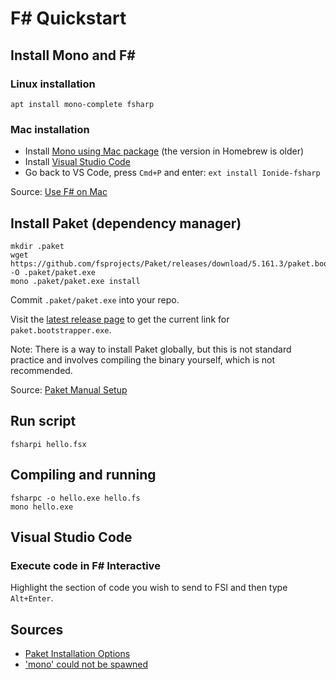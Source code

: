 # F# Quickstart

## Install Mono and F#

### Linux installation

    apt install mono-complete fsharp

### Mac installation

- Install [Mono using Mac package](http://www.mono-project.com/download/stable/) (the version in Homebrew is older)
- Install [Visual Studio Code](https://code.visualstudio.com/download)
- Go back to VS Code, press `Cmd+P` and enter: `ext install Ionide-fsharp`

Source: [Use F# on Mac](http://fsharp.org/use/mac/)

## Install Paket (dependency manager)

```
mkdir .paket
wget https://github.com/fsprojects/Paket/releases/download/5.161.3/paket.bootstrapper.exe -O .paket/paket.exe
mono .paket/paket.exe install
```

Commit `.paket/paket.exe` into your repo.

Visit the [latest release page](https://github.com/fsprojects/Paket/releases/latest) to get the current link for `paket.bootstrapper.exe`.

Note: There is a way to install Paket globally, but this is not standard practice and involves compiling the binary yourself, which is not recommended.

Source: [Paket Manual Setup](https://fsprojects.github.io/Paket/getting-started.html#Manual-setup)

## Run script

```
fsharpi hello.fsx
```

## Compiling and running

```
fsharpc -o hello.exe hello.fs
mono hello.exe
```

## Visual Studio Code

### Execute code in F# Interactive

Highlight the section of code you wish to send to FSI and then type `Alt+Enter`.

## Sources

- [Paket Installation Options](https://fsprojects.github.io/Paket/installation.html)
- ['mono' could not be spawned](https://github.com/ionide/ionide-atom-fsharp/issues/128)
